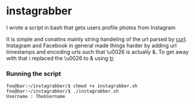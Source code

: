 # instagrabber
I wrote a script in bash that gets users profile photos from Instagram

It is simple and conatins mainly string handeling of the url parsed by [curl](https://curl.se/). Instagram and Facebook in general made things harder by adding url timestamps and encoding urls such that \u0026 is actually &.
To get away with that i replaced the \u0026 to & using [tr](https://www.computerhope.com/unix/utr.htm).

### Running the script

```console
foo@bar:~/instagrabber/$ chmod +x instagrabber.sh 
foo@bar:~/instagrabber/$ ./instagrabber.sh
Username : TheUsername
```
